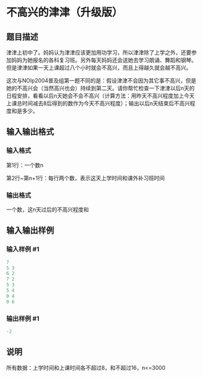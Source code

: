 # 不高兴的津津（升级版）

## 题目描述

津津上初中了。妈妈认为津津应该更加用功学习，所以津津除了上学之外，还要参加妈妈为她报名的各科复习班。另外每天妈妈还会送她去学习朗诵、舞蹈和钢琴。但是津津如果一天上课超过八个小时就会不高兴，而且上得越久就会越不高兴。

这次与NOIp2004普及组第一题不同的是：假设津津不会因为其它事不高兴，但是她的不高兴会（当然高兴也会）持续到第二天。请你帮忙检查一下津津以后n天的日程安排，看看以后n天她会不会不高兴（计算方法：用昨天不高兴程度加上今天上课总时间减去8后得到的数作为今天不高兴程度）；输出以后n天结束后不高兴程度和是多少。

## 输入输出格式

### 输入格式

第1行：一个数n

第2行~第n+1行：每行两个数，表示这天上学时间和课外补习班时间

### 输出格式

一个数，这n天过后的不高兴程度和

## 输入输出样例

### 输入样例 #1

```cpp
7
5 3
6 2
7 2
5 3
5 4
0 4
0 6
```


### 输出样例 #1

```cpp
-2
```


## 说明

所有数据：上学时间和上课时间各不超过8，和不超过16，n<=3000

